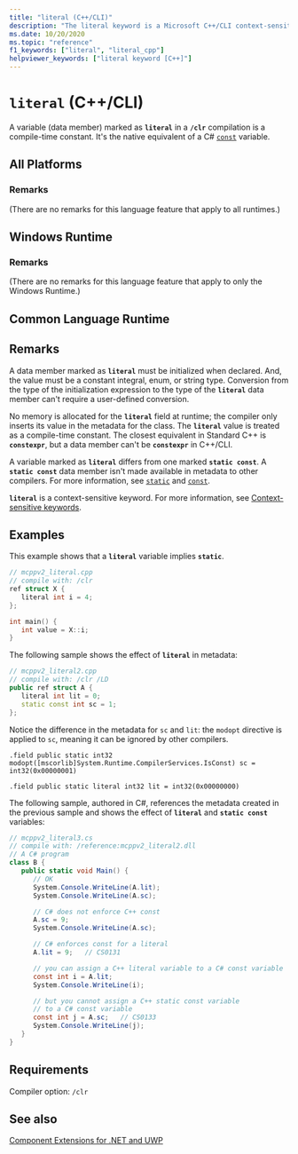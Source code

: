 ```yaml
---
title: "literal (C++/CLI)"
description: "The literal keyword is a Microsoft C++/CLI context-sensitive keyword for a compile-time constant."
ms.date: 10/20/2020
ms.topic: "reference"
f1_keywords: ["literal", "literal_cpp"]
helpviewer_keywords: ["literal keyword [C++]"]
---
```

# `literal` (C++/CLI)

A variable (data member) marked as **`literal`** in a **`/clr`** compilation is a compile-time constant. It's the native equivalent of a C# [`const`](/dotnet/csharp/language-reference/keywords/const) variable.

## All Platforms

### Remarks

(There are no remarks for this language feature that apply to all runtimes.)

## Windows Runtime

### Remarks

(There are no remarks for this language feature that apply to only the Windows Runtime.)

## Common Language Runtime

## Remarks

A data member marked as **`literal`** must be initialized when declared. And, the value must be a constant integral, enum, or string type. Conversion from the type of the initialization expression to the type of the **`literal`** data member can't require a user-defined conversion.

No memory is allocated for the **`literal`** field at runtime; the compiler only inserts its value in the metadata for the class. The **`literal`** value is treated as a compile-time constant. The closest equivalent in Standard C++ is **`constexpr`**, but a data member can't be **`constexpr`** in C++/CLI.

A variable marked as **`literal`** differs from one marked **`static const`**. A **`static const`** data member isn't made available in metadata to other compilers. For more information, see [`static`](../cpp/storage-classes-cpp.md) and [`const`](../cpp/const-cpp.md).

**`literal`** is a context-sensitive keyword. For more information, see [Context-sensitive keywords](context-sensitive-keywords-cpp-component-extensions.md).

## Examples

This example shows that a **`literal`** variable implies **`static`**.

```cpp
// mcppv2_literal.cpp
// compile with: /clr
ref struct X {
   literal int i = 4;
};

int main() {
   int value = X::i;
}
```

The following sample shows the effect of **`literal`** in metadata:

```cpp
// mcppv2_literal2.cpp
// compile with: /clr /LD
public ref struct A {
   literal int lit = 0;
   static const int sc = 1;
};
```

Notice the difference in the metadata for `sc` and `lit`: the `modopt` directive is applied to `sc`, meaning it can be ignored by other compilers.

```MSIL
.field public static int32 modopt([mscorlib]System.Runtime.CompilerServices.IsConst) sc = int32(0x00000001)
```

```MSIL
.field public static literal int32 lit = int32(0x00000000)
```

The following sample, authored in C#, references the metadata created in the previous sample and shows the effect of **`literal`** and **`static const`** variables:

```csharp
// mcppv2_literal3.cs
// compile with: /reference:mcppv2_literal2.dll
// A C# program
class B {
   public static void Main() {
      // OK
      System.Console.WriteLine(A.lit);
      System.Console.WriteLine(A.sc);

      // C# does not enforce C++ const
      A.sc = 9;
      System.Console.WriteLine(A.sc);

      // C# enforces const for a literal
      A.lit = 9;   // CS0131

      // you can assign a C++ literal variable to a C# const variable
      const int i = A.lit;
      System.Console.WriteLine(i);

      // but you cannot assign a C++ static const variable
      // to a C# const variable
      const int j = A.sc;   // CS0133
      System.Console.WriteLine(j);
   }
}
```

## Requirements

Compiler option: `/clr`

## See also

[Component Extensions for .NET and UWP](component-extensions-for-runtime-platforms.md)
